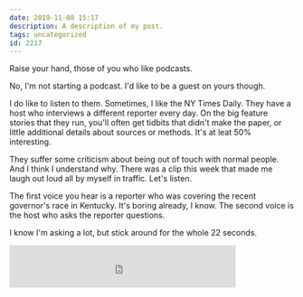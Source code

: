 ```yaml
---
date: 2019-11-08 15:17
description: A description of my post.
tags: uncategorized
id: 2217
---
```

Raise your hand, those of you who like podcasts.

No, I'm not starting a podcast.  I'd like to be a guest on yours though.

I do like to listen to them.  Sometimes, I like the NY Times Daily.  They have a host who interviews a different reporter every day.  On the big feature stories that they run, you'll often get tidbits that didn't make the paper, or little additional details about sources or methods.  It's at leat 50% interesting.

They suffer some criticism about being out of touch with normal people.  And I think I understand why.  There was a clip this week that made me laugh out loud all by myself in traffic.  Let's listen.  

The first voice you hear is a reporter who was covering the recent governor's race in Kentucky.  It's boring already, I know.  The second voice is the host who asks the reporter questions.

I know I'm asking a lot, but stick around for the whole 22 seconds.  
<!--more-->

<iframe 
  frameborder="0" 
  height="75"
  width="400"     
  src="http://theskinnyonbenny.com/sound/NYTDaily.m4a">    
</iframe>

